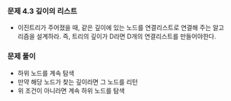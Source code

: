 ### 문제 4.3 깊이의 리스트
- 이진트리가 주어졌을 때, 같은 깊이에 있는 노드를 연결리스트로 연결해 주는 알고리즘을 설계하라. 즉, 트리의 깊이가 D라면 D개의 연결리스트를 만들어야한다.

### 문제 풀이
- 하위 노드를 계속 탐색
- 만약 해당 노드가 찾는 깊이라면 그 노드를 리턴
- 위 조건이 아니라면 계속 하위 노드를 탐색 